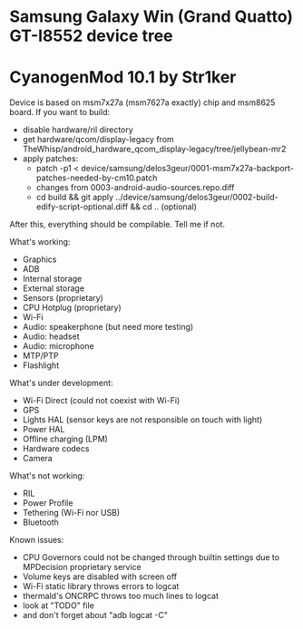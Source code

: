# Samsung Galaxy Win (Grand Quatto) GT-I8552 device tree
# CyanogenMod 10.1 by Str1ker

Device is based on msm7x27a (msm7627a exactly) chip and msm8625 board.
If you want to build:
- disable hardware/ril directory
- get hardware/qcom/display-legacy from TheWhisp/android_hardware_qcom_display-legacy/tree/jellybean-mr2
- apply patches: 
    + patch -p1 < device/samsung/delos3geur/0001-msm7x27a-backport-patches-needed-by-cm10.patch
    + changes from 0003-android-audio-sources.repo.diff
    + cd build && git apply ../device/samsung/delos3geur/0002-build-edify-script-optional.diff && cd .. (optional)

After this, everything should be compilable. Tell me if not.

What's working:
- Graphics
- ADB
- Internal storage
- External storage
- Sensors (proprietary)
- CPU Hotplug (proprietary)
- Wi-Fi
- Audio: speakerphone (but need more testing)
- Audio: headset
- Audio: microphone
- MTP/PTP
- Flashlight

What's under development:
- Wi-Fi Direct (could not coexist with Wi-Fi)
- GPS
- Lights HAL (sensor keys are not responsible on touch with light)
- Power HAL
- Offline charging (LPM)
- Hardware codecs
- Camera

What's not working:
- RIL
- Power Profile
- Tethering (Wi-Fi nor USB)
- Bluetooth

Known issues:
- CPU Governors could not be changed through builtin settings due to MPDecision proprietary service
- Volume keys are disabled with screen off
- Wi-Fi static library throws errors to logcat
- thermald's ONCRPC throws too much lines to logcat
- look at "TODO" file
- and don't forget about "adb logcat -C"
